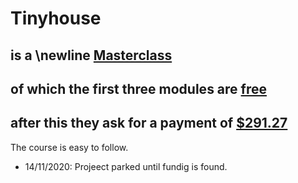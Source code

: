 # Tinyhouse
## is a \newline [Masterclass](https://www.newline.co/tinyhouse)
## of which the first three modules are [free](https://www.newline.co/courses/the-newline-guide-to-building-your-first-graphql-server-with-node-and-typescript/welcome)
## after this they ask for a payment of [$291.27](https://www.newline.co/tinyhouse#pricing)

The course is easy to follow.

- 14/11/2020: Projeect parked until fundig is found.